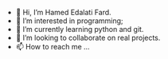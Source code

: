 - 👋 Hi, I’m Hamed Edalati Fard.
- 👀 I’m interested in programming;
- 🌱 I’m currently learning python and git.
- 💞️ I’m looking to collaborate on real projects.
- 📫 How to reach me ...

<!---
hedalati/hedalati is a ✨ special ✨ repository because its `README.md` (this file) appears on your GitHub profile.
You can click the Preview link to take a look at your changes.
--->
